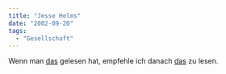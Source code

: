 ```yaml
---
title: "Jesse Helms"
date: "2002-09-20"
tags:
  - "Gesellschaft"
---
```


Wenn man [das](http://www.spiegel.de/politik/deutschland/0,1518,214866,00.html "SPIEGEL ONLINE: US-Senator droht bei Schröder-Sieg mit Truppenabzug aus Deutschland") gelesen hat, empfehle ich danach [das](http://www.motherjones.com/mother_jones/MJ95/bates.html "What do you need to know about Jesse Helms") zu lesen.
